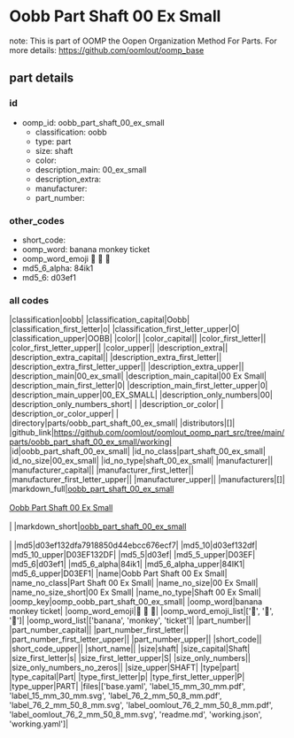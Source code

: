 # Oobb Part Shaft 00 Ex Small  

note: This is part of OOMP the Oopen Organization Method For Parts. For more details: https://github.com/oomlout/oomp_base

##  part details





### id
* oomp_id: oobb_part_shaft_00_ex_small
  * classification: oobb
  * type: part
  * size: shaft
  * color: 
  * description_main: 00_ex_small
  * description_extra: 
  * manufacturer: 
  * part_number: 

### other_codes
* short_code: 
* oomp_word: banana monkey ticket
* oomp_word_emoji :banana: :monkey: :ticket:
* md5_6_alpha: 84ik1
* md5_6: d03ef1

### all codes 
|classification|oobb|
|classification_capital|Oobb|
|classification_first_letter|o|
|classification_first_letter_upper|O|
|classification_upper|OOBB|
|color||
|color_capital||
|color_first_letter||
|color_first_letter_upper||
|color_upper||
|description_extra||
|description_extra_capital||
|description_extra_first_letter||
|description_extra_first_letter_upper||
|description_extra_upper||
|description_main|00_ex_small|
|description_main_capital|00 Ex Small|
|description_main_first_letter|0|
|description_main_first_letter_upper|0|
|description_main_upper|00_EX_SMALL|
|description_only_numbers|00|
|description_only_numbers_short| |
|description_or_color| |
|description_or_color_upper| |
|directory|parts/oobb_part_shaft_00_ex_small|
|distributors|[]|
|github_link|https://github.com/oomlout/oomlout_oomp_part_src/tree/main/parts/oobb_part_shaft_00_ex_small/working|
|id|oobb_part_shaft_00_ex_small|
|id_no_class|part_shaft_00_ex_small|
|id_no_size|00_ex_small|
|id_no_type|shaft_00_ex_small|
|manufacturer||
|manufacturer_capital||
|manufacturer_first_letter||
|manufacturer_first_letter_upper||
|manufacturer_upper||
|manufacturers|[]|
|markdown_full|[oobb_part_shaft_00_ex_small](https://github.com/oomlout/oomlout_oomp_part_src/tree/main/parts/oobb_part_shaft_00_ex_small/working)<br>[](https://github.com/oomlout/oomlout_oomp_part_src/tree/main/parts/oobb_part_shaft_00_ex_small/working)<br>[Oobb Part Shaft 00 Ex Small](https://github.com/oomlout/oomlout_oomp_part_src/tree/main/parts/oobb_part_shaft_00_ex_small/working)<br><br>|
|markdown_short|[oobb_part_shaft_00_ex_small](https://github.com/oomlout/oomlout_oomp_part_src/tree/main/parts/oobb_part_shaft_00_ex_small/working)<br><br>|
|md5|d03ef132dfa7918850d44ebcc676ecf7|
|md5_10|d03ef132df|
|md5_10_upper|D03EF132DF|
|md5_5|d03ef|
|md5_5_upper|D03EF|
|md5_6|d03ef1|
|md5_6_alpha|84ik1|
|md5_6_alpha_upper|84IK1|
|md5_6_upper|D03EF1|
|name|Oobb Part Shaft 00 Ex Small|
|name_no_class|Part Shaft 00 Ex Small|
|name_no_size|00 Ex Small|
|name_no_size_short|00 Ex Small|
|name_no_type|Shaft 00 Ex Small|
|oomp_key|oomp_oobb_part_shaft_00_ex_small|
|oomp_word|banana monkey ticket|
|oomp_word_emoji|:banana: :monkey: :ticket:|
|oomp_word_emoji_list|[':banana:', ':monkey:', ':ticket:']|
|oomp_word_list|['banana', 'monkey', 'ticket']|
|part_number||
|part_number_capital||
|part_number_first_letter||
|part_number_first_letter_upper||
|part_number_upper||
|short_code||
|short_code_upper||
|short_name||
|size|shaft|
|size_capital|Shaft|
|size_first_letter|s|
|size_first_letter_upper|S|
|size_only_numbers||
|size_only_numbers_no_zeros||
|size_upper|SHAFT|
|type|part|
|type_capital|Part|
|type_first_letter|p|
|type_first_letter_upper|P|
|type_upper|PART|
|files|['base.yaml', 'label_15_mm_30_mm.pdf', 'label_15_mm_30_mm.svg', 'label_76_2_mm_50_8_mm.pdf', 'label_76_2_mm_50_8_mm.svg', 'label_oomlout_76_2_mm_50_8_mm.pdf', 'label_oomlout_76_2_mm_50_8_mm.svg', 'readme.md', 'working.json', 'working.yaml']|
